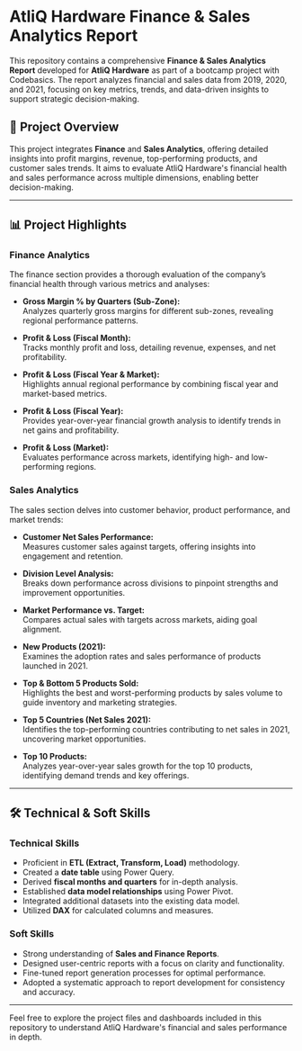 # AtliQ Hardware Finance & Sales Analytics Report

This repository contains a comprehensive **Finance & Sales Analytics Report** developed for **AtliQ Hardware** as part of a bootcamp project with Codebasics. The report analyzes financial and sales data from 2019, 2020, and 2021, focusing on key metrics, trends, and data-driven insights to support strategic decision-making.

## 📑 Project Overview
This project integrates **Finance** and **Sales Analytics**, offering detailed insights into profit margins, revenue, top-performing products, and customer sales trends. It aims to evaluate AtliQ Hardware's financial health and sales performance across multiple dimensions, enabling better decision-making.

---

## 📊 Project Highlights

### Finance Analytics
The finance section provides a thorough evaluation of the company’s financial health through various metrics and analyses:

- **Gross Margin % by Quarters (Sub-Zone):**  
  Analyzes quarterly gross margins for different sub-zones, revealing regional performance patterns.

- **Profit & Loss (Fiscal Month):**  
  Tracks monthly profit and loss, detailing revenue, expenses, and net profitability.

- **Profit & Loss (Fiscal Year & Market):**  
  Highlights annual regional performance by combining fiscal year and market-based metrics.

- **Profit & Loss (Fiscal Year):**  
  Provides year-over-year financial growth analysis to identify trends in net gains and profitability.

- **Profit & Loss (Market):**  
  Evaluates performance across markets, identifying high- and low-performing regions.

### Sales Analytics
The sales section delves into customer behavior, product performance, and market trends:

- **Customer Net Sales Performance:**  
  Measures customer sales against targets, offering insights into engagement and retention.

- **Division Level Analysis:**  
  Breaks down performance across divisions to pinpoint strengths and improvement opportunities.

- **Market Performance vs. Target:**  
  Compares actual sales with targets across markets, aiding goal alignment.

- **New Products (2021):**  
  Examines the adoption rates and sales performance of products launched in 2021.

- **Top & Bottom 5 Products Sold:**  
  Highlights the best and worst-performing products by sales volume to guide inventory and marketing strategies.

- **Top 5 Countries (Net Sales 2021):**  
  Identifies the top-performing countries contributing to net sales in 2021, uncovering market opportunities.

- **Top 10 Products:**  
  Analyzes year-over-year sales growth for the top 10 products, identifying demand trends and key offerings.

---

## 🛠 Technical & Soft Skills

### Technical Skills
- Proficient in **ETL (Extract, Transform, Load)** methodology.  
- Created a **date table** using Power Query.  
- Derived **fiscal months and quarters** for in-depth analysis.  
- Established **data model relationships** using Power Pivot.  
- Integrated additional datasets into the existing data model.  
- Utilized **DAX** for calculated columns and measures.

### Soft Skills
- Strong understanding of **Sales and Finance Reports**.  
- Designed user-centric reports with a focus on clarity and functionality.  
- Fine-tuned report generation processes for optimal performance.  
- Adopted a systematic approach to report development for consistency and accuracy.

---

Feel free to explore the project files and dashboards included in this repository to understand AtliQ Hardware's financial and sales performance in depth.
